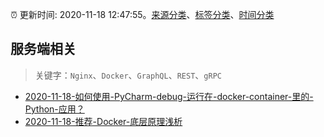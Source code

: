 :alarm_clock: 更新时间: 2020-11-18 12:47:55。[来源分类](../README.md)、[标签分类](../TAGS.md)、[时间分类](../TIMELINE.md)

## 服务端相关


> 关键字：`Nginx`、`Docker`、`GraphQL`、`REST`、`gRPC`



- [2020-11-18-如何使用-PyCharm-debug-运行在-docker-container-里的-Python-应用？](https://www.v2ex.com/t/726851) 
- [2020-11-18-推荐-Docker-底层原理浅析](https://toutiao.io/k/nvbge2t) 
